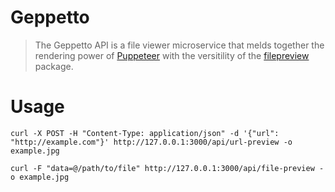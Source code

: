 # Geppetto

> The Geppetto API is a file viewer microservice that melds together the rendering power of [Puppeteer](https://github.com/GoogleChrome/puppeteer) with the versitility of the [filepreview](https://github.com/maxlabelle/filepreview) package.

# Usage

```curl -X POST -H "Content-Type: application/json" -d '{"url": "http://example.com"}' http://127.0.0.1:3000/api/url-preview -o example.jpg```

```curl -F "data=@/path/to/file" http://127.0.0.1:3000/api/file-preview -o example.jpg```
